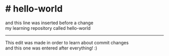 <h1># hello-world</h1>
and this line was inserted before a change<br/>
my learning repository called hello-world<br/>
<hr/>
This edit was made in order to learn about commit changes<br/>
and this one was entered after everything! :)
